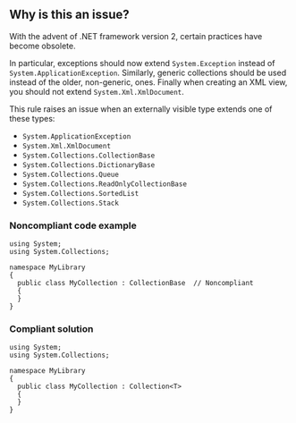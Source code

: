 ## Why is this an issue?

With the advent of .NET framework version 2, certain practices have become obsolete.

In particular, exceptions should now extend `System.Exception` instead of `System.ApplicationException`. Similarly, generic
collections should be used instead of the older, non-generic, ones. Finally when creating an XML view, you should not extend
`System.Xml.XmlDocument`.

This rule raises an issue when an externally visible type extends one of these types:

- `System.ApplicationException`
- `System.Xml.XmlDocument`
- `System.Collections.CollectionBase`
- `System.Collections.DictionaryBase`
- `System.Collections.Queue`
- `System.Collections.ReadOnlyCollectionBase`
- `System.Collections.SortedList`
- `System.Collections.Stack`

### Noncompliant code example

    using System;
    using System.Collections;
    
    namespace MyLibrary
    {
      public class MyCollection : CollectionBase  // Noncompliant
      {
      }
    }

### Compliant solution

    using System;
    using System.Collections;
    
    namespace MyLibrary
    {
      public class MyCollection : Collection<T>
      {
      }
    }